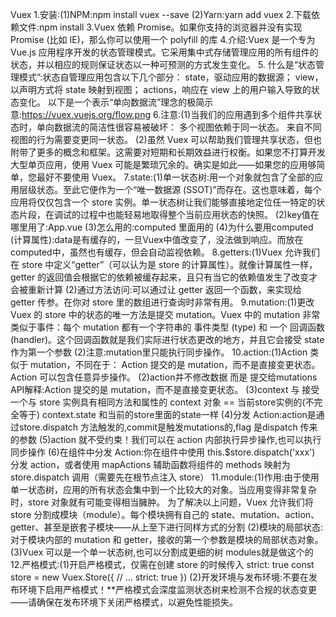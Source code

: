Vuex
1.安装:(1)NPM:npm install vuex --save
       (2)Yarn:yarn add vuex
2.下载依赖文件:npm install
3.Vuex 依赖 Promise。如果你支持的浏览器并没有实现 Promise (比如 IE)，那么你可以使用一个 polyfill 的库
4.介绍:Vuex 是一个专为 Vue.js 应用程序开发的状态管理模式。它采用集中式存储管理应用的所有组件的状态，并以相应的规则保证状态以一种可预测的方式发生变化。
5. 什么是“状态管理模式”:状态自管理应用包含以下几个部分：
                        state，驱动应用的数据源；
                        view，以声明方式将 state 映射到视图；
                        actions，响应在 view 上的用户输入导致的状态变化。
                        以下是一个表示“单向数据流”理念的极简示意:https://vuex.vuejs.org/flow.png
6.注意:(1)当我们的应用遇到多个组件共享状态时，单向数据流的简洁性很容易被破坏：
          多个视图依赖于同一状态。
          来自不同视图的行为需要变更同一状态。
       (2)虽然 Vuex 可以帮助我们管理共享状态，但也附带了更多的概念和框架。这需要对短期和长期效益进行权衡。如果您不打算开发大型单页应用，使用 Vuex 可能是繁琐冗余的。确实是如此——如果您的应用够简单，您最好不要使用 Vuex。
7.state:(1)单一状态树:用一个对象就包含了全部的应用层级状态。至此它便作为一个“唯一数据源 (SSOT)”而存在。这也意味着，每个应用将仅仅包含一个 store 实例。单一状态树让我们能够直接地定位任一特定的状态片段，在调试的过程中也能轻易地取得整个当前应用状态的快照。
(2)key值在哪里用了:App.vue
(3)怎么用的:computed 里面用的
(4)为什么要用computed (计算属性):data是有缓存的，一旦Vuex中值改变了，没法做到响应。而放在computed中，虽然也有缓存，但会自动监视依赖。
8.getters:(1)Vuex 允许我们在 store 中定义“getter”（可以认为是 store 的计算属性）。就像计算属性一样，getter 的返回值会根据它的依赖被缓存起来，且只有当它的依赖值发生了改变才会被重新计算
(2)通过方法访问:可以通过让 getter 返回一个函数，来实现给 getter 传参。在你对 store 里的数组进行查询时非常有用。
9.mutation:(1)更改 Vuex 的 store 中的状态的唯一方法是提交 mutation。Vuex 中的 mutation 非常类似于事件：每个 mutation 都有一个字符串的 事件类型 (type) 和 一个 回调函数 (handler)。这个回调函数就是我们实际进行状态更改的地方，并且它会接受 state 作为第一个参数
(2)注意:mutation里只能执行同步操作。
10.action:(1)Action 类似于 mutation，不同在于：
              Action 提交的是 mutation，而不是直接变更状态。
              Action 可以包含任意异步操作。
(2)action并不修改数据 而是 提交给mutations
   API解释:Action 提交的是 mutation，而不是直接变更状态。
(3)context 与 接受一个与 store 实例具有相同方法和属性的 context 对象 == 当前store实例的(不完全等于) context.state 和当前的store里面的state一样
(4)分发 Action:action是通过store.dispatch 方法触发的,commit是触发mutations的,flag 是dispatch 传来的参数
(5)action 就不受约束！我们可以在 action 内部执行异步操作,也可以执行同步操作
(6)在组件中分发 Action:你在组件中使用 this.$store.dispatch('xxx') 分发 action，或者使用 mapActions 辅助函数将组件的 methods 映射为 store.dispatch 调用（需要先在根节点注入 store）
11.module:(1)作用:由于使用单一状态树，应用的所有状态会集中到一个比较大的对象。当应用变得非常复杂时，store 对象就有可能变得相当臃肿。
为了解决以上问题，Vuex 允许我们将 store 分割成模块（module）。每个模块拥有自己的 state、mutation、action、getter、甚至是嵌套子模块——从上至下进行同样方式的分割
(2)模块的局部状态:对于模块内部的 mutation 和 getter，接收的第一个参数是模块的局部状态对象。
(3)Vuex 可以是一个单一状态树,也可以分割成更细的树 modules就是做这个的
12.严格模式:(1)开启严格模式，仅需在创建 store 的时候传入 strict: true
const store = new Vuex.Store({
  // ...
  strict: true
})
(2)开发环境与发布环境:不要在发布环境下启用严格模式！**严格模式会深度监测状态树来检测不合规的状态变更——请确保在发布环境下关闭严格模式，以避免性能损失。
